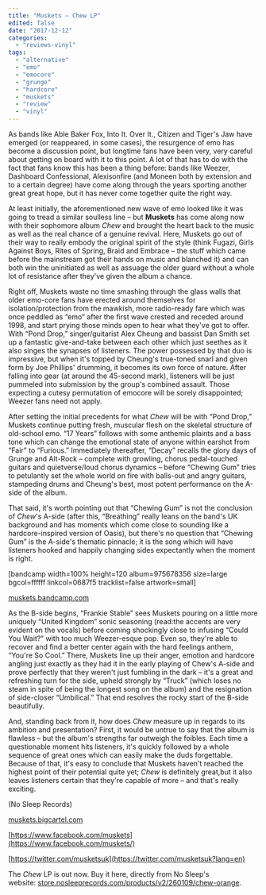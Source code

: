```yaml
---
title: "Muskets – Chew LP"
edited: false
date: "2017-12-12"
categories:
  - "reviews-vinyl"
tags:
  - "alternative"
  - "emo"
  - "emocore"
  - "grunge"
  - "hardcore"
  - "muskets"
  - "review"
  - "vinyl"
---
```


As bands like Able Baker Fox, Into It. Over It., Citizen and Tiger's Jaw have emerged (or reappeared, in some cases), the resurgence of emo has become a discussion point, but longtime fans have been very, very careful about getting on board with it to this point. A lot of that has to do with the fact that fans know this has been a thing before: bands like Weezer, Dashboard Confessional, Alexisonfire (and Moneen both by extension and to a certain degree) have come along through the years sporting another great great hope, but it has never come together quite the right way.

At least initially, the aforementioned new wave of emo looked like it was going to tread a similar soulless line – but **Muskets** has come along now with their sophomore album _Chew_ and brought the heart back to the music as well as the real chance of a genuine revival. Here, Muskets go out of their way to really embody the original spirit of the style (think Fugazi, Girls Against Boys, Rites of Spring, Braid and Embrace – the stuff which came before the mainstream got their hands on music and blanched it) and can both win the uninitiated as well as assuage the older guard without a whole lot of resistance after they've given the album a chance.

Right off, Muskets waste no time smashing through the glass walls that older emo-core fans have erected around themselves for isolation/protection from the mawkish, more radio-ready fare which was once peddled as “emo” after the first wave crested and receded around 1998, and start prying those minds open to hear what they've got to offer. With “Pond Drop,” singer/guitarist Alex Cheung and bassist Dan Smith set up a fantastic give-and-take between each other which just seethes as it also singes the synapses of listeners. The power possessed by that duo is impressive, but when it's topped by Cheung's true-toned snarl and given form by Joe Phillips' drumming, it becomes its own force of nature. After falling into gear (at around the 45-second mark), listeners will be just pummeled into submission by the group's combined assault. Those expecting a cutesy permutation of emocore will be sorely disappointed; Weezer fans need not apply.

After setting the initial precedents for what _Chew_ will be with “Pond Drop,” Muskets continue putting fresh, muscular flesh on the skeletal structure of old-school emo. “17 Years” follows with some anthemic plaints and a bass tone which can change the emotional state of anyone within earshot from “Fair” to “Furious.” Immediately thereafter, “Decay” recalls the glory days of Grunge and Alt-Rock – complete with growling, chorus pedal-touched guitars and quietverse/loud chorus dynamics – before “Chewing Gum” tries to petulantly set the whole world on fire with balls-out and angry guitars, stampeding drums and Cheung's best, most potent performance on the A-side of the album.

That said, it's worth pointing out that “Chewing Gum” is not the conclusion of _Chew_'s A-side (after this, “Breathing” really leans on the band's UK background and has moments which come close to sounding like a hardcore-inspired version of Oasis), but there's no question that “Chewing Gum” is the A-side's thematic pinnacle; it is the song which will have listeners hooked and happily changing sides expectantly when the moment is right.

\[bandcamp width=100% height=120 album=975678356 size=large bgcol=ffffff linkcol=0687f5 tracklist=false artwork=small\]

[muskets.bandcamp.com](https://muskets.bandcamp.com/)

As the B-side begins, “Frankie Stable” sees Muskets pouring on a little more uniquely “United Kingdom” sonic seasoning (read:the accents are very evident on the vocals) before coming shockingly close to infusing “Could You Wait?” with too much Weezer-esque pop. Even so, they're able to recover and find a better center again with the hard feelings anthem, “You're So Cool.” There, Muskets line up their anger, emotion and hardcore angling just exactly as they had it in the early playing of Chew's A-side and prove perfectly that they weren't just fumbling in the dark – it's a great and refreshing turn for the side, upheld strongly by “Truck” (which loses no steam in spite of being the longest song on the album) and the resignation of side-closer “Umbilical.” That end resolves the rocky start of the B-side beautifully.

And, standing back from it, how does _Chew_ measure up in regards to its ambition and presentation? First, it would be untrue to say that the album is flawless – but the album's strengths far outweigh the foibles. Each time a questionable moment hits listeners, it's quickly followed by a whole sequence of great ones which can easily make the duds forgettable. Because of that, it's easy to conclude that Muskets haven't reached the highest point of their potential quite yet; _Chew_ is definitely great,but it also leaves listeners certain that they're capable of more – and that's really exciting.

(No Sleep Records)

[muskets.bigcartel.com](http://muskets.bigcartel.com/)

[https://www.facebook.com/muskets](https://www.facebook.com/muskets/)

[https://twitter.com/musketsuk](https://twitter.com/musketsuk?lang=en)

The _Chew_ LP is out now. Buy it here, directly from No Sleep's website: [store.nosleeprecords.com/products/v2/260109/chew-orange](http://store.nosleeprecords.com/products/v2/260109/chew-orange).
